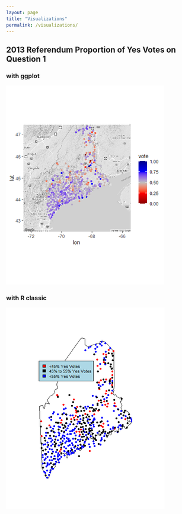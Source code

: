 ```yaml
---
layout: page
title: "Visualizations"
permalink: /visualizations/
---
```

## 2013 Referendum Proportion of Yes Votes on Question 1

### with ggplot
![](/2013_map_ggplot.png)

### with R classic
![](/2013_map_R_classic.png)
